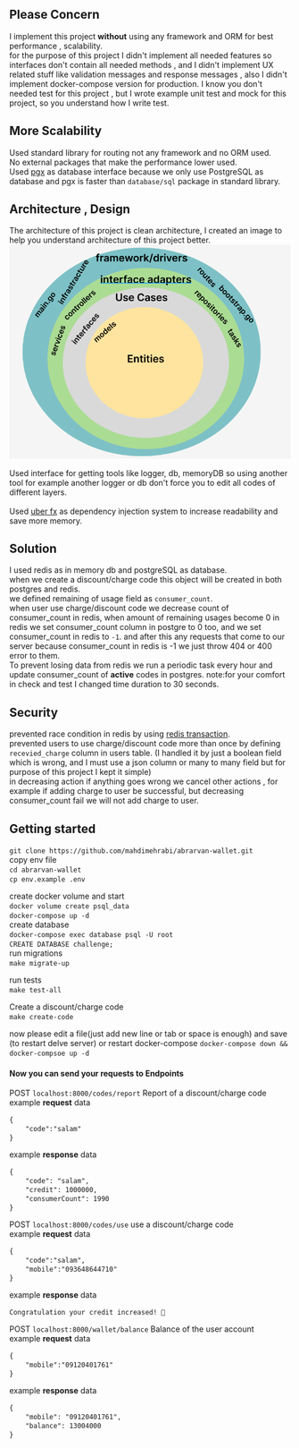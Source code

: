 ## Please Concern

I implement this project **without** using any framework and ORM
for best performance , scalability.<br>
for the purpose of this project I didn't implement all needed features
so interfaces don't contain all needed methods ,
and I didn't implement UX related stuff like validation messages and response messages ,
also I didn't implement docker-compose version for production.
I know you don't needed test for this project , but I wrote example unit test and mock for this project, so you understand how I write test.
<br>

## More Scalability

Used standard library for routing not any framework and no ORM used. <br>
No external packages that make the performance lower used.<br>
Used [pgx](https://github.com/jackc/pgx) as database interface because
we only use PostgreSQL as database and pgx is faster than `database/sql` package in standard library.

## Architecture , Design

The architecture of this project is clean architecture,
I created an image to help you understand architecture of this project better.<br>
![clean architecture](https://raw.githubusercontent.com/mahdimehrabi/go-challenge/main/clean.png)

Used interface for getting tools like logger, db, memoryDB so using another tool for example another
logger or db don't force you to edit all codes of different layers.
<br><br>
Used [uber fx](https://github.com/uber-go/fx) as dependency injection system
to increase readability and save more memory.

## Solution
I used redis as in memory db and postgreSQL as database.<br>
when we create a discount/charge code this object will be created in both postgres and redis.<br>
we defined remaining of usage field as `consumer_count`.<br>
when user use charge/discount code we decrease count of consumer_count in redis,
when amount of remaining usages become 0 in redis we set consumer_count column in postgre
to 0 too, and we set consumer_count in redis to `-1`.
and after this any requests that come to our server because consumer_count in
redis is -1 we just throw 404 or 400 error to them.<br>
To prevent losing data from redis we run a periodic task
every hour and update consumer_count of **active** codes in postgres.
note:for your comfort in check and test I changed time duration to 30 seconds.


## Security
prevented race condition in redis by using [redis transaction](https://redis.io/docs/manual/transactions/).<br>
prevented users to use charge/discount code more than once by defining `recevied_charge` column in users table.
(I handled it by just a boolean field which is wrong, and I must use a json column or many to many field but for purpose of this project I kept it simple)
<br>
in decreasing action if anything goes wrong we cancel other actions ,
for example if adding charge to user be successful,
but decreasing consumer_count fail we will not add charge to user.
## Getting started

`git clone https://github.com/mahdimehrabi/abrarvan-wallet.git` <br>
copy env file <br>
`cd abrarvan-wallet`<br>
`cp env.example .env` <br>

create docker volume and start <br>
`docker volume create psql_data` <br>
`docker-compose up -d ` <br>
create database <br>
`docker-compose exec database psql -U root`<br>
`CREATE DATABASE challenge;`<br>
run migrations <br>
`make migrate-up` <br>

run tests <br>
`make test-all`

Create a discount/charge code <br>
`make create-code`

now please edit a file(just add new line or tab or space is enough) and save (to restart delve server)
or restart docker-compose `docker-compose down && docker-compsoe up -d` <br>

#### Now you can send your requests to Endpoints

POST `localhost:8000/codes/report` Report of a discount/charge code <br>
example **request** data
```
{
    "code":"salam"
}
```

example **response** data
```
{
    "code": "salam",
    "credit": 1000000,
    "consumerCount": 1990
}
```

POST `localhost:8000/codes/use` use a discount/charge code <br>
example **request** data
```
{
    "code":"salam",
    "mobile":"093648644710"
}
```

example **response** data
```
Congratulation your credit increased! 🎉
```



POST `localhost:8000/wallet/balance` Balance of the user account <br>
example **request** data
```
{
    "mobile":"09120401761"
}
```

example **response** data
```
{
    "mobile": "09120401761",
    "balance": 13004000
}
```
